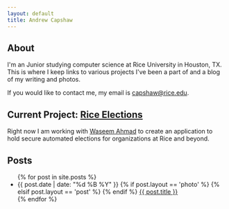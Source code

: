 ```yaml
---
layout: default
title: Andrew Capshaw
---
```


## About
I'm an Junior studying computer science at Rice University in Houston, TX. This is where I keep links to various projects I've been a part of and a blog of my writing and photos.

If you would like to contact me, my email is [capshaw@rice.edu](mailto:capshaw@rice.edu).

## Current Project: <a href='http://owlection.appspot.com/'>Rice Elections</a>
Right now I am working with <a href='http://www.waseemahmad.com/'>Waseem Ahmad</a> to create an application to hold secure automated elections for organizations at Rice and beyond.

## Posts
<ul class='posts'>
    {% for post in site.posts %}
    <li>
        <span>{{ post.date | date: "%d %B %Y" }}</span>
        {% if post.layout == 'photo' %}
            <i class='icon icon-camera'> </i>
        {% elsif post.layout == 'post' %}
            <i class='icon icon-align-justify'> </i>
        {% endif %}
        <a href="{{ post.url }}">{{ post.title }}</a>
    </li>
    {% endfor %}
</ul>
<!--
<ul class='posts'>
    <li><a href='https://www.github.com/capshaw'>Some cool code</a> on Github</li>
    <li><a href='http://www.last.fm/user/premendax'>Music I listen to</a> on Last.fm</li>
</ul> -->